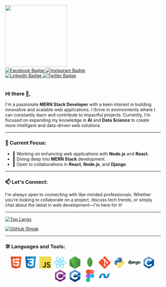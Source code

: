 <!--<img src="https://media.giphy.com/media/JTTAjM197sku8MgrRa/giphy.gif?username=turttlehouse&style=flat-square&color=black" width=200px% height =200px/> -->
<img src="https://media.giphy.com/media/JTTAjM197sku8MgrRa/giphy.gif?username=turttlehouse&style=flat-square&color=black" width="200px" height="200px"/>


<!--<div id="header" align="right">
  <img src="https://media.giphy.com/media/M9gbBd9nbDrOTu1Mqx/giphy.gif" width="100"/>
</div> -->
<div id="badges" align="left">
  <a href="https://www.facebook.com/vishal.jimee/" target="_blank">
  <img src="https://img.shields.io/badge/Facebook-blue?style=for-the-badge&logo=facebook&logoColor=white" alt="Facebook Badge"/>
</a>


<a href="https://www.instagram.com/jimee__2019/" target="_blank">
  <img src="https://img.shields.io/badge/Instagram-blue?style=for-the-badge&logo=instagram&logoColor=white" alt="Instagram Badge"/>
</a>
<br/>
<a href="https://www.linkedin.com/in/bishal-yakkha-77990526b/" target="_blank">
  <img src="https://img.shields.io/badge/LinkedIn-blue?style=for-the-badge&logo=linkedin&logoColor=white" alt="LinkedIn Badge"/>
</a>



  <a href="https://twitter.com/jimee0007" target="_blank">
    <img src="https://img.shields.io/badge/Twitter-blue?style=for-the-badge&logo=twitter&logoColor=white"  alt="Twitter Badge"/>
  </a>

  <!--  profile views -->
<div><img src="https://komarev.com/ghpvc/?username=turttlehouse&style=flat-square&color=blue" alt=""/></div>
</div>
 <!--  profile views -->
 
### Hi there 👋, 

I'm a passionate **MERN Stack Developer** with a keen interest in building innovative and scalable web applications. I thrive in environments where I can constantly learn and contribute to impactful projects. Currently, I'm focused on expanding my knowledge in **AI** and **Data Science** to create more intelligent and data-driven web solutions.

---

### 🚀 Current Focus:
- 🔭 Working on enhancing web applications with **Node.js** and **React**.
- 🌱 Diving deep into **MERN Stack** development.
- 🤝 Open to collaborations in **React**, **Node.js**, and **Django**.

---

### 📫 Let's Connect:
I'm always open to connecting with like-minded professionals. Whether you're looking to collaborate on a project, discuss tech trends, or simply chat about the latest in web development—I'm here for it!

---

[![Top Langs](https://github-readme-stats.vercel.app/api/top-langs/?username=turttlehouse&layout=compact&theme=vision-friendly-dark)](https://github.com/anuraghazra/github-readme-stats)

[![GitHub Streak](http://github-readme-streak-stats.herokuapp.com?user=turttlehouse&theme=dark&background=000000)](https://git.io/streak-stats)

---

### :hammer_and_wrench: Languages and Tools:

<div align="center">
  <img src="https://github.com/devicons/devicon/blob/master/icons/html5/html5-original.svg" title="HTML5" alt="HTML5" width="40" height="40"/>&nbsp;
  <img src="https://github.com/devicons/devicon/blob/master/icons/css3/css3-original.svg" title="CSS3" alt="CSS3" width="40" height="40"/>&nbsp;
  <img src="https://github.com/devicons/devicon/blob/master/icons/javascript/javascript-original.svg" title="JavaScript" alt="JavaScript" width="40" height="40"/>&nbsp;
 <img src="https://github.com/devicons/devicon/blob/master/icons/react/react-original.svg" title="React" alt="React" width="40" height="40"/>&nbsp;
  <img src="https://github.com/devicons/devicon/blob/master/icons/nodejs/nodejs-original.svg" title="Node.js" alt="Node.js" width="40" height="40"/>&nbsp;
  <img src="https://github.com/devicons/devicon/blob/master/icons/mongodb/mongodb-original.svg" title="MongoDB" alt="MongoDB" width="40" height="40"/>&nbsp;
  <img src="https://github.com/devicons/devicon/blob/master/icons/git/git-original.svg" title="Git" alt="Git" width="40" height="40"/>&nbsp;
  <img src="https://github.com/devicons/devicon/blob/master/icons/python/python-original.svg" title="Python" alt="Python" width="40" height="40"/>&nbsp;
  <img src="https://github.com/devicons/devicon/blob/master/icons/django/django-plain-wordmark.svg" title="Django" alt="Django" width="40" height="40"/>&nbsp;
  <img src="https://github.com/devicons/devicon/blob/master/icons/c/c-original.svg" title="C" alt="C" width="40" height="40"/>&nbsp;
  <img src="https://github.com/devicons/devicon/blob/master/icons/csharp/csharp-original.svg" title="C#" alt="C#" width="40" height="40"/>&nbsp;
  <img src="https://github.com/devicons/devicon/blob/master/icons/cplusplus/cplusplus-original.svg" title="C++" alt="C++" width="40" height="40"/>&nbsp;
  <img src="https://github.com/devicons/devicon/blob/master/icons/figma/figma-original.svg" title="Figma" alt="Figma" width="40" height="40"/>&nbsp;
  <img src="https://github.com/devicons/devicon/blob/master/icons/dot-net/dot-net-original.svg" title=".NET" alt=".NET" width="40" height="40"/>&nbsp;
</div>
 


  
